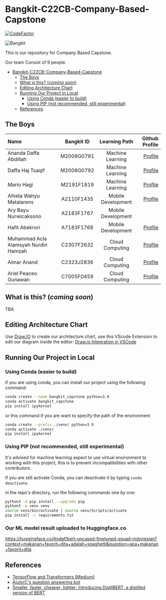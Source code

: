 # Bangkit-C22CB-Company-Based-Capstone

[![CodeFactor](https://www.codefactor.io/repository/github/dhupee/bangkit-c22cb-company-based-capstone/badge)](https://www.codefactor.io/repository/github/dhupee/bangkit-c22cb-company-based-capstone)

![Bangkit](https://lh3.googleusercontent.com/J2QI0L3vJwv63Sm3isI90ctxuxznz67dAtJQN2vu7wnUuwt9Wc-WI7VuIhwvr0yVrDPfc7kBN5usZz75nDW_k96pCfcZBxnfNzvVS0g=w600)

This is our repository for Company Based Capstone.

Our team Consist of 9 people.

- [Bangkit-C22CB-Company-Based-Capstone](#bangkit-c22cb-company-based-capstone)
  - [The Boys](#the-boys)
  - [What is this? (*coming soon*)](#what-is-this-coming-soon)
  - [Editing Architecture Chart](#editing-architecture-chart)
  - [Running Our Project in Local](#running-our-project-in-local)
    - [Using Conda (easier to build)](#using-conda-easier-to-build)
    - [Using PIP (not recommended, still experimental)](#using-pip-not-recommended-still-experimental)
  - [References](#references)

## The Boys

Name | Bangkit ID | Learning Path | Github Profile
:---|:---:|:---:|---:
Ananda Daffa Abdillah | M2008G0791 | Machine Learning | [Profile](https://github.com/Anandadaffa)
Daffa Haj Tsaqif| M2008G0792 | Machine Learning | [Profile](https://https://github.com/dhupee)
Mario Hagi | M2191F1819 | Machine Learning | [Profile](https://github.com/mariohagi)
Alheta Wahyu Matalarens |  A2110F1435 | Mobile Development | [Profile](https://github.com/ZenMachi)
Ary Bayu Nurwicaksono | A2183F1767 | Mobile Development
Hafit Abekrori | A7183F1768 | Mobile Development | [Profile](https://github.com/Haf0)
Muhammad Acla Alamsyah Nurdin Hamzah | C2307F2632 | Cloud Computing | [Profile](https://github.com/Aclaputra)
Aimar Anand | C2323J2836 | Cloud Computing | [Profile](https://github.com/imar6teen)
Ariel Peaceo Gunawan | C7005F0459 | Cloud Computing | [Profile](https://github.com/Kouci01)

## What is this? (*coming soon*)

TBA

## Editing Architecture Chart

Use [Draw.IO]([https://link](https://app.diagrams.net/)) to create our architecture chart, use this VScode Extension to edit our diagram inside the editor: [Draw.io Integration in VSCode](https://marketplace.visualstudio.com/items?itemName=hediet.vscode-drawio)

## Running Our Project in Local

### Using Conda (easier to build)

if you are using conda, you can install our project using the following command:

```bash
conda create --name bangkit_capstone python=3.9
conda activate bangkit_capstone
pip install ipykernel
```

or this command if you are want to specify the path of the environment

```bash
conda create --prefix ./venv/ python=3.9
conda activate ./venv/
pip install ipykernel
```

### Using PIP (not recommended, still experimental)

It's advised for machine learning aspect to use virtual environment to working with this project, this is to prevent incompatibilities with other contributors.

If you are still activate Conda, you can deactivate it by typing `conda deactivate`.

in the repo's directory, run the following commands one by one:

```bash
python3 -m pip install --upgrade pip
python3 -m venv venv
source venv/bin/activate | source venv/Scripts/activate
pip install -r requirements.txt
```
### Our ML model result uploaded to Huggingface.co
https://huggingface.co/Andaf/bert-uncased-finetuned-squad-indonesian?context=makanan+favorit+dita+adalah+spaghetti&question=apa+makanan+favorit+dita

## References

- [TensorFlow and Transformers (Medium)](https://towardsdatascience.com/tensorflow-and-transformers-df6fceaf57cc)
- [AjulorC's question answering bot](https://huggingface.co/spaces/AjulorC/question_answering_bot_deployed_with_Gradio)
- [Smaller, faster, cheaper, lighter: Introducing DistilBERT, a distilled version of BERT](https://medium.com/huggingface/distilbert-8cf3380435b5)
